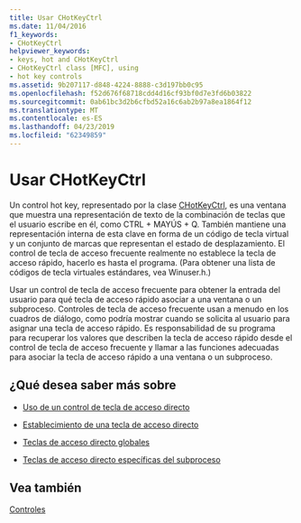 ```yaml
---
title: Usar CHotKeyCtrl
ms.date: 11/04/2016
f1_keywords:
- CHotKeyCtrl
helpviewer_keywords:
- keys, hot and CHotKeyCtrl
- CHotKeyCtrl class [MFC], using
- hot key controls
ms.assetid: 9b207117-d848-4224-8888-c3d197bb0c95
ms.openlocfilehash: f52d676f68718cdd4d16cf93bf0d7e3fd6b03822
ms.sourcegitcommit: 0ab61bc3d2b6cfbd52a16c6ab2b97a8ea1864f12
ms.translationtype: MT
ms.contentlocale: es-ES
ms.lasthandoff: 04/23/2019
ms.locfileid: "62349859"
---
```

# <a name="using-chotkeyctrl"></a>Usar CHotKeyCtrl

Un control hot key, representado por la clase [CHotKeyCtrl](../mfc/reference/chotkeyctrl-class.md), es una ventana que muestra una representación de texto de la combinación de teclas que el usuario escribe en él, como CTRL + MAYÚS + Q. También mantiene una representación interna de esta clave en forma de un código de tecla virtual y un conjunto de marcas que representan el estado de desplazamiento. El control de tecla de acceso frecuente realmente no establece la tecla de acceso rápido, hacerlo es hasta el programa. (Para obtener una lista de códigos de tecla virtuales estándares, vea Winuser.h.)

Usar un control de tecla de acceso frecuente para obtener la entrada del usuario para qué tecla de acceso rápido asociar a una ventana o un subproceso. Controles de tecla de acceso frecuente usan a menudo en los cuadros de diálogo, como podría mostrar cuando se solicita al usuario para asignar una tecla de acceso rápido. Es responsabilidad de su programa para recuperar los valores que describen la tecla de acceso rápido desde el control de tecla de acceso frecuente y llamar a las funciones adecuadas para asociar la tecla de acceso rápido a una ventana o un subproceso.

## <a name="what-do-you-want-to-know-more-about"></a>¿Qué desea saber más sobre

- [Uso de un control de tecla de acceso directo](../mfc/using-a-hot-key-control.md)

- [Establecimiento de una tecla de acceso directo](../mfc/setting-a-hot-key.md)

- [Teclas de acceso directo globales](../mfc/global-hot-keys.md)

- [Teclas de acceso directo específicas del subproceso](../mfc/thread-specific-hot-keys.md)

## <a name="see-also"></a>Vea también

[Controles](../mfc/controls-mfc.md)
